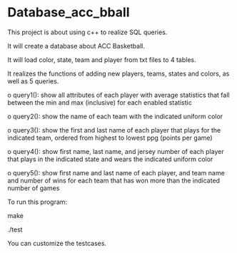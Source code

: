 # Database_acc_bball

This project is about using c++ to realize SQL queries.

It will create a database about ACC Basketball.

It will load color, state, team and player from txt files to 4 tables.

It realizes the functions of adding new players, teams, states and colors, as well as 5 queries.


o query1(): show all attributes of each player with average statistics that fall
between the min and max (inclusive) for each enabled statistic

o query2(): show the name of each team with the indicated uniform color

o query3(): show the first and last name of each player that plays for the indicated
team, ordered from highest to lowest ppg (points per game)

o query4(): show first name, last name, and jersey number of each player that
plays in the indicated state and wears the indicated uniform color

o query5(): show first name and last name of each player, and team name and
number of wins for each team that has won more than the indicated number of
games


To run this program:

make

./test

You can customize the testcases.
